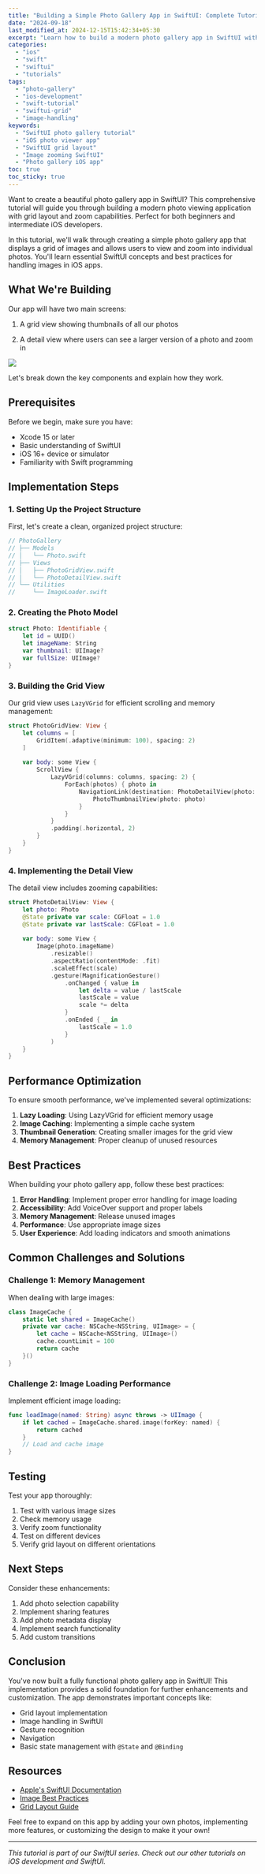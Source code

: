 ```yaml
---
title: "Building a Simple Photo Gallery App in SwiftUI: Complete Tutorial Guide"
date: "2024-09-18"
last_modified_at: 2024-12-15T15:42:34+05:30
excerpt: "Learn how to build a modern photo gallery app in SwiftUI with grid layout, image zooming, and smooth animations. Perfect for iOS developers wanting to implement photo viewing capabilities."
categories: 
  - "ios"
  - "swift"
  - "swiftui"
  - "tutorials"
tags: 
  - "photo-gallery"
  - "ios-development"
  - "swift-tutorial"
  - "swiftui-grid"
  - "image-handling"
keywords:
  - "SwiftUI photo gallery tutorial"
  - "iOS photo viewer app"
  - "SwiftUI grid layout"
  - "Image zooming SwiftUI"
  - "Photo gallery iOS app"
toc: true
toc_sticky: true
---
```


Want to create a beautiful photo gallery app in SwiftUI? This comprehensive tutorial will guide you through building a modern photo viewing application with grid layout and zoom capabilities. Perfect for both beginners and intermediate iOS developers.

<!--more-->

In this tutorial, we'll walk through creating a simple photo gallery app that displays a grid of images and allows users to view and zoom into individual photos. You'll learn essential SwiftUI concepts and best practices for handling images in iOS apps.

## What We're Building

Our app will have two main screens:

1. A grid view showing thumbnails of all our photos

3. A detail view where users can see a larger version of a photo and zoom in

![](/assets/images/Simulator-Screenshot-iPhone-15-2024-09-18-at-11.30.52-472x1024.jpg)

Let's break down the key components and explain how they work.

## Prerequisites

Before we begin, make sure you have:
- Xcode 15 or later
- Basic understanding of SwiftUI
- iOS 16+ device or simulator
- Familiarity with Swift programming

## Implementation Steps

### 1. Setting Up the Project Structure

First, let's create a clean, organized project structure:

```swift
// PhotoGallery
// ├── Models
// │   └── Photo.swift
// ├── Views
// │   ├── PhotoGridView.swift
// │   └── PhotoDetailView.swift
// └── Utilities
//     └── ImageLoader.swift
```

### 2. Creating the Photo Model

```swift
struct Photo: Identifiable {
    let id = UUID()
    let imageName: String
    var thumbnail: UIImage?
    var fullSize: UIImage?
}
```

### 3. Building the Grid View

Our grid view uses `LazyVGrid` for efficient scrolling and memory management:

```swift
struct PhotoGridView: View {
    let columns = [
        GridItem(.adaptive(minimum: 100), spacing: 2)
    ]
    
    var body: some View {
        ScrollView {
            LazyVGrid(columns: columns, spacing: 2) {
                ForEach(photos) { photo in
                    NavigationLink(destination: PhotoDetailView(photo: photo)) {
                        PhotoThumbnailView(photo: photo)
                    }
                }
            }
            .padding(.horizontal, 2)
        }
    }
}
```

### 4. Implementing the Detail View

The detail view includes zooming capabilities:

```swift
struct PhotoDetailView: View {
    let photo: Photo
    @State private var scale: CGFloat = 1.0
    @State private var lastScale: CGFloat = 1.0
    
    var body: some View {
        Image(photo.imageName)
            .resizable()
            .aspectRatio(contentMode: .fit)
            .scaleEffect(scale)
            .gesture(MagnificationGesture()
                .onChanged { value in
                    let delta = value / lastScale
                    lastScale = value
                    scale *= delta
                }
                .onEnded { _ in
                    lastScale = 1.0
                }
            )
    }
}
```

## Performance Optimization

To ensure smooth performance, we've implemented several optimizations:

1. **Lazy Loading**: Using LazyVGrid for efficient memory usage
2. **Image Caching**: Implementing a simple cache system
3. **Thumbnail Generation**: Creating smaller images for the grid view
4. **Memory Management**: Proper cleanup of unused resources

## Best Practices

When building your photo gallery app, follow these best practices:

1. **Error Handling**: Implement proper error handling for image loading
2. **Accessibility**: Add VoiceOver support and proper labels
3. **Memory Management**: Release unused images
4. **Performance**: Use appropriate image sizes
5. **User Experience**: Add loading indicators and smooth animations

## Common Challenges and Solutions

### Challenge 1: Memory Management

When dealing with large images:

```swift
class ImageCache {
    static let shared = ImageCache()
    private var cache: NSCache<NSString, UIImage> = {
        let cache = NSCache<NSString, UIImage>()
        cache.countLimit = 100
        return cache
    }()
}
```

### Challenge 2: Image Loading Performance

Implement efficient image loading:

```swift
func loadImage(named: String) async throws -> UIImage {
    if let cached = ImageCache.shared.image(forKey: named) {
        return cached
    }
    // Load and cache image
}
```

## Testing

Test your app thoroughly:

1. Test with various image sizes
2. Check memory usage
3. Verify zoom functionality
4. Test on different devices
5. Verify grid layout on different orientations

## Next Steps

Consider these enhancements:

1. Add photo selection capability
2. Implement sharing features
3. Add photo metadata display
4. Implement search functionality
5. Add custom transitions

## Conclusion

You've now built a fully functional photo gallery app in SwiftUI! This implementation provides a solid foundation for further enhancements and customization. The app demonstrates important concepts like:

- Grid layout implementation
- Image handling in SwiftUI
- Gesture recognition
- Navigation
- Basic state management with `@State` and `@Binding`

## Resources

- [Apple's SwiftUI Documentation](https://developer.apple.com/documentation/swiftui)
- [Image Best Practices](https://developer.apple.com/documentation/swiftui/image)
- [Grid Layout Guide](https://developer.apple.com/documentation/swiftui/lazyvgrid)

Feel free to expand on this app by adding your own photos, implementing more features, or customizing the design to make it your own!

---

*This tutorial is part of our SwiftUI series. Check out our other tutorials on iOS development and SwiftUI.*
